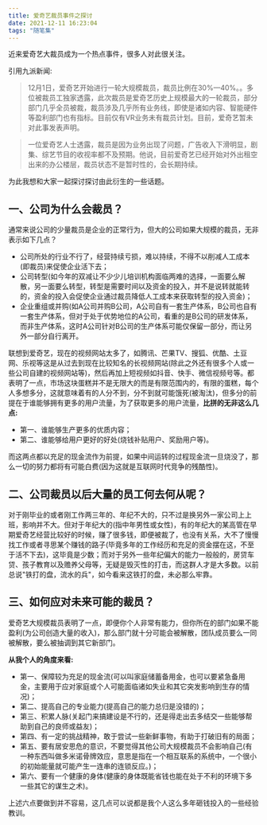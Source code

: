 ```yaml
---
title: 爱奇艺裁员事件之探讨
date: 2021-12-11 16:23:04
tags: "随笔集"
---
```

近来爱奇艺大裁员成为一个热点事件，很多人对此很关注。
<!--more-->

引用九派新闻:
> 12月1日，爱奇艺开始进行一轮大规模裁员，裁员比例在30%—40%。。多位被裁员工独家透露，此次裁员是爱奇艺历史上规模最大的一轮裁员，部分部门几乎全员被裁，裁员涉及几乎所有业务线，即使是诸如内容、智能硬件等盈利部门也有指标。目前仅有VR业务未有裁员计划。目前，爱奇艺暂未对此事发表声明。

> 一位爱奇艺人士透露，裁员是因为业务出现了问题，广告收入下滑明显，剧集、综艺节目的收视率都不及预期。他说，目前爱奇艺已经开始对外出租空出来的办公楼层，裁员状态不是暂时性的，会长期持续。

为此我想和大家一起探讨探讨由此衍生的一些话题。

## 一、公司为什么会裁员？
通常来说公司的少量裁员是企业的正常行为，但大的公司如果大规模的裁员，无非表示如下几点？

- 公司所处的行业不行了，经营持续亏损，难以持续，不得不以削减人工成本(即裁员)来促使企业活下去；
- 公司转型(如今年的双减让不少少儿培训机构面临两难的选择，一面要么解散，另一面要么转型，转型是需要时间以及资金的投入，并不是说转就能转的，资金的投入会促使企业通过裁员降低人工成本来获取转型的投入资金)；
- 企业重组或并购(如A公司并购B公司，A公司自有一套生产体系，B公司也自有一套生产体系，但对于处于优势地位的A公司，看重的是B公司的研发体系，而非生产体系，这时A公司针对B公司的生产体系可能仅保留一部分，而让另外一部分自行离开。

联想到爱奇艺，现在的视频网站太多了，如腾讯、芒果TV、搜狐、优酷、土豆网、乐视等这是从过去到现在比较知名的长视频网站(除此之外还有很多个人或一些公司自建的视频网站等)，然后再加上短视频如抖音、快手、微信视频号等。都表明了一点，市场这块蛋糕并不是无限大的而是有限范围内的，有限的蛋糕，每个人多想多分，这就意味着有的人分不到，分不到就可能饿死(被淘汰)，但多分的前提在于谁能够拥有更多的用户流量，为了获取更多的用户流量，**比拼的无非这么几点:**

- 第一、谁能够生产更多的优质内容；
- 第二、谁能够给用户更好的好处(烧钱补贴用户、奖励用户等)。

而这两点都以充足的现金流作为前提，如果中间运转的过程现金流一旦烧没了，那么一切的努力都将有可能白费(因为这就是互联网时代竞争的残酷性)。


## 二、公司裁员以后大量的员工何去何从呢？
对于刚毕业的或者刚工作两三年的、年纪不大的，只不过是换另外一家公司上上班，影响并不大。但对于年纪大的(指中年男性或女性)，有的年纪大的某高管在早期爱奇艺经营比较好的时候，赚了很多钱，即便被裁了，也没有关系，大不了慢慢找工作或者寻思某个赚钱的路子(毕竟多年的工作经历和充足的资金摆在这，不至于活不下去)，这毕竟是少数；而对于另外一些年纪偏大的能力一般般的，房贷车贷、孩子教育以及赡养父母等，无疑是毁灭性的打击，而这群人才是大多数。以前总说"铁打的盘，流水的兵"，如今看来这铁打的盘，未必那么牢靠。

## 三、如何应对未来可能的裁员？
爱奇艺大规模裁员表明了一点，即便你个人非常有能力，但你所在的部门如果不能盈利(为公司创造大量的收入)，那么部门就十分可能会被解散，团队成员要么一同被解散，要么被抽调到其它新部门。

**从我个人的角度来看:**

- 第一、保障较为充足的现金流(可以叫家庭储蓄备用金，也可以要紧急备用金，主要用于应对家庭或个人可能面临诸如失业和其它突发影响到生存的情况)；
- 第二、提高自己的专业能力(提高自己的能力总归是没错的)；
- 第三、积累人脉(关起门来搞建设是不行的，还是得走出去多结交一些能够帮助到自己的良师或益友)；
- 第四、有一定的挑战精神，敢于尝试一些新鲜事物，有助于打破旧有的局面；
- 第五、要有居安思危的意识，不要觉得其他公司大规模裁员不会影响自己(有一种东西叫做多米诺骨牌效应，意思是指在一个相互联系的系统中，一个很小的初始能量就可能产生一连串的连锁反应。)；
- 第六、要有一个健康的身体(健康的身体既能省钱也能在处于不利的环境下多一些其它的谋生之术)。

上述六点要做到并不容易，这几点可以说都是我个人这么多年砸钱投入的一些经验教训。




